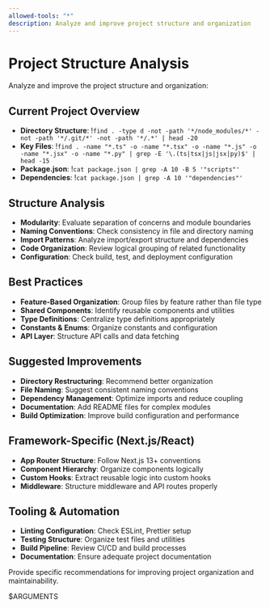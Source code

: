 ```yaml
---
allowed-tools: "*"
description: Analyze and improve project structure and organization
---
```


# Project Structure Analysis

Analyze and improve the project structure and organization:

## Current Project Overview
- **Directory Structure**: !`find . -type d -not -path '*/node_modules/*' -not -path '*/.git/*' -not -path '*/.*' | head -20`
- **Key Files**: !`find . -name "*.ts" -o -name "*.tsx" -o -name "*.js" -o -name "*.jsx" -o -name "*.py" | grep -E '\.(ts|tsx|js|jsx|py)$' | head -15`
- **Package.json**: !`cat package.json | grep -A 10 -B 5 '"scripts"'`
- **Dependencies**: !`cat package.json | grep -A 10 '"dependencies"'`

## Structure Analysis
- **Modularity**: Evaluate separation of concerns and module boundaries
- **Naming Conventions**: Check consistency in file and directory naming
- **Import Patterns**: Analyze import/export structure and dependencies
- **Code Organization**: Review logical grouping of related functionality
- **Configuration**: Check build, test, and deployment configuration

## Best Practices
- **Feature-Based Organization**: Group files by feature rather than file type
- **Shared Components**: Identify reusable components and utilities
- **Type Definitions**: Centralize type definitions appropriately
- **Constants & Enums**: Organize constants and configuration
- **API Layer**: Structure API calls and data fetching

## Suggested Improvements
- **Directory Restructuring**: Recommend better organization
- **File Naming**: Suggest consistent naming conventions
- **Dependency Management**: Optimize imports and reduce coupling
- **Documentation**: Add README files for complex modules
- **Build Optimization**: Improve build configuration and performance

## Framework-Specific (Next.js/React)
- **App Router Structure**: Follow Next.js 13+ conventions
- **Component Hierarchy**: Organize components logically
- **Custom Hooks**: Extract reusable logic into custom hooks
- **Middleware**: Structure middleware and API routes properly

## Tooling & Automation
- **Linting Configuration**: Check ESLint, Prettier setup
- **Testing Structure**: Organize test files and utilities
- **Build Pipeline**: Review CI/CD and build processes
- **Documentation**: Ensure adequate project documentation

Provide specific recommendations for improving project organization and maintainability.

$ARGUMENTS 